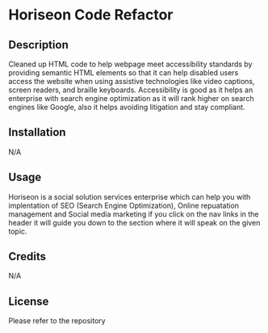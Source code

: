 # Horiseon Code Refactor

## Description 
Cleaned up HTML code to help webpage meet accessibility standards by providing semantic HTML elements so that it can help disabled users access the website when using assistive technologies like video captions, screen readers, and braille keyboards. Accessibility is good as it helps an enterprise with search engine optimization as it will rank higher on search engines like Google, also it helps avoiding litigation and stay compliant.

## Installation
N/A

## Usage 
Horiseon is a social solution services enterprise which can help you with implentation of SEO (Search Engine Optimization), Online repuatation management and Social media marketing if you click on the nav links in the header it will guide you down to the section where it will speak on the given topic. 

## Credits
N/A

## License

Please refer to the repository 